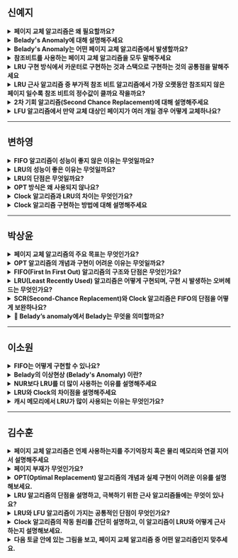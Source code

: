 ## 신예지

<details>
<summary><b>페이지 교체 알고리즘은 왜 필요할까요?</b></summary>
<div markdown="1">

페이지 부재율을 최소화 하여 성능을 높이기 위해 필요합니다.

</div>
</details>

<details>
<summary><b>Belady's Anomaly에 대해 설명해주세요</b></summary>
<div markdown="1">

프레임의 개수가 많아져도 page fault가 줄어들지 않고 늘어나는 현상을 말합니다.

</div>
</details>

<details>
<summary><b>Belady's Anomaly는 어떤 페이지 교체 알고리즘에서 발생할까요?</b></summary>
<div markdown="1">

FIFO

</div>
</details>

<details>
<summary><b>참조비트를 사용하는 페이지 교체 알고리즘을 모두 말해주세요</b></summary>
<div markdown="1">

NRU, Clock, LRU(에 근사하는 알고리즘 - SCR)

</div>
</details>

<details>
<summary><b>LRU 구현 방식에서 카운터로 구현하는 것과 스택으로 구현하는 것의 공통점을 말해주세요</b></summary>
<div markdown="1">

오버헤드가 발생한다.

</div>
</details>

<details>
<summary><b>LRU 근사 알고리즘 중 부가적 참조 비트 알고리즘에서 가장 오랫동안 참조되지 않은 페이지 일수록 참조 비트의 정수값이 클까요 작을까요?</b></summary>
<div markdown="1">

작습니다.

</div>
</details>

<details>
<summary><b>2차 기회 알고리즘(Second Chance Replacement)에 대해 설명해주세요</b></summary>
<div markdown="1">

페이지가 선택될 때마다 참조 비트를 확인하여 참조 비트가 0이면 바로 교체하고, 1이면 한 번 더 기회를 주고 다음 페이지를 선택하는 알고리즘입니다.

</div>
</details>

<details>
<summary><b>LFU 알고리즘에서 만약 교체 대상인 페이지가 여러 개일 경우 어떻게 교체하나요?</b></summary>
<div markdown="1">

LRU 알고리즘에 따라 교체합니다.

</div>
</details>

---

## 변하영

<details>
<summary><b>FIFO 알고리즘이 성능이 좋지 않은 이유는 무엇일까요?</b></summary>
<div markdown="1">

FIFO는 단순히 먼저 들어온 페이지를 먼저 내보내는 방식입니다.  
특정 상황에서는 자주 사용되는 페이지가 먼저 제거될 수도 있고, 특히 Belady’s Anomaly가 발생하면 프레임 수를 늘려도 성능이 오히려 나빠집니다.

</div>
</details>

<details>
<summary><b>LRU의 성능이 좋은 이유는 무엇일까요?</b></summary>
<div markdown="1">

LRU는 가장 오랫동안 사용되지 않은 페이지를 교체하는 방식으로, 시간 지역성 원리를 잘 반영합니다.  
즉 최근에 사용된 페이지는 앞으로도 다시 사용될 확률이 높기 때문에 메모리에 유지하고, 그렇지 않은 페이지를 교체합니다.

</div>
</details>

<details>
<summary><b>LRU의 단점은 무엇일까요?</b></summary>
<div markdown="1">

구현이 어렵고 높은 오버헤드를 가집니다.  
LRU 구현을 위해서는 각 페이지의 사용 시간을 기록해야 하는데 이를 위해 카운터나 스택을 관리해야 합니다.

</div>
</details>

<details>
<summary><b>OPT 방식은 왜 사용되지 않나요?</b></summary>
<div markdown="1">

OPT 방식은 앞으로 오랫동안 사용되지 않을 페이지를 교체하는 방식입니다.  
하지만 현실에서는 미래의 메모리 접근 패턴을 알 수 없기 때문에 구현할 수 없습니다.

</div>
</details>

<details>
<summary><b>Clock 알고리즘과 LRU의 차이는 무엇인가요?</b></summary>
<div markdown="1">

Clock은 LRU를 근사하는 방식이지만, LRU처럼 정확하게 가장 오랫동안 사용되지 않은 페이지라고 보장할 수 없습니다.  
대신 원형 큐를 활용해 참조 비트가 0인 페이지를 교체하는 방식으로 동작합니다.

</div>
</details>

<details>
<summary><b>Clock 알고리즘 구현하는 방법에 대해 설명해주세요</b></summary>
<div markdown="1">

대상 페이지를 가리키는 포인터를 사용하는데, 포인터가 큐의 맨 아래로 내려가면 시계처럼 다시 큐의 처음을 가리키게 됩니다.  
참조 비트가 0인 것을 찾을 때까지 포인터를 이동시키고, 참조 비트가 1인 경우에는 0으로 바꾼 후 건너뜁니다.  
참조 비트가 0인 것을 찾으면 해당 페이지를 교체합니다.

</div>
</details>

---

## 박상윤

<details>
<summary><b>페이지 교체 알고리즘의 주요 목표는 무엇인가요?</b></summary>
<div markdown="1">

페이지 교체 알고리즘의 주된 목표는 **메모리 내에서 필요한 페이지가 없을 경우 발생하는 페이지 부재(page fault) 횟수를 최소화하여, 전체 시스템의 성능을 향상**시키는 것입니다.

</div>
</details>

<details>
<summary><b>OPT 알고리즘의 개념과 구현이 어려운 이유는 무엇일까요?</b></summary>
<div markdown="1">

OPT 알고리즘은 **앞으로 가장 오랫동안 사용되지 않을 페이지를 선택하여 교체하는 이론상 가장 효율적인 방법**입니다.  
그러나 이 알고리즘은 미래의 페이지 참조 패턴을 미리 알아야 하기 때문에 실제 운영체제에서는 구현이 불가능합니다.

</div>
</details>

<details>
<summary><b>FIFO(First In First Out) 알고리즘의 구조와 단점은 무엇인가요?</b></summary>
<div markdown="1">

FIFO 알고리즘은 **가장 먼저 메모리에 들어온 페이지를 교체 대상으로 선택**합니다.  
**큐(queue) 자료구조를 사용**하여, 새로 들어오는 페이지는 **큐의 맨 뒤**에 추가되고, **가장 오래된 페이지는 맨 앞에서 교체**됩니다.  
단점으로는 **단순히 순서를 기준으로 교체하기 때문에, 최근에 많이 참조된 페이지도 무작정 교체될 수 있고**, 프레임 수가 늘어날 때 오히려 페이지 부재 횟수가 증가하는 **Belady's Anomaly** 현상이 발생할 수 있습니다.

</div>
</details>

<details>
<summary><b>LRU(Least Recently Used) 알고리즘은 어떻게 구현되며, 구현 시 발생하는 오버헤드는 무엇인가요?</b></summary>
<div markdown="1">

**LRU 알고리즘은 가장 최근에 사용되지 않은 페이지를 교체 대상으로 선택**합니다.  
구현 방법에는 크게 두 가지가 있습니다:

- **카운터 방식**: 각 페이지에 사용 시간을 기록하여, 가장 오래전에 참조된 페이지를 찾아 교체합니다.  
- **스택 방식**: 참조된 순서를 스택에 저장하고, 페이지가 참조되면 해당 항목을 스택 상단으로 옮깁니다.

두 방식 모두 페이지 접근 시마다 **시간 정보를 갱신하거나 스택의 재배치가 필요**하여, 이에 따른 **추가적인 연산 비용(오버헤드)이 발생**합니다.

</div>
</details>

<details>
<summary><b>SCR(Second-Chance Replacement)와 Clock 알고리즘은 FIFO의 단점을 어떻게 보완하나요?</b></summary>
<div markdown="1">

SCR과 Clock 알고리즘은 FIFO 방식의 단점인  
**“단순히 오래된 순서대로 교체”되는 문제를 개선하기 위해 도입**되었습니다.

- **SCR(2차 기회 알고리즘)**: 각 페이지에 참조 비트를 추가하여, 페이지가 참조된 경우 한 번 더 기회를 주고, 참조 비트를 0으로 초기화한 후 다시 큐 뒤로 보냅니다.

- **Clock 알고리즘**: 원형 큐(시계 구조)를 사용하여, 참조 비트가 0인 페이지를 찾아 교체합니다.

두 방법 모두 최근에 사용된 페이지를 보호하여, 불필요한 교체를 줄이고 전체적인 성능 향상에 기여합니다.

</div>
</details>

<details>
<summary><b>🦫 Belady’s anomaly에서 Belady는 무엇을 의미할까요?</b></summary>
<div markdown="1">

Belady는 헝가리 출신의 컴퓨터 과학자인 **László Bélády**의 이름에서 유래되었습니다.  
그가 발견한 **Belady's Anomaly**는 페이지 프레임 수가 증가했음에도 불구하고 페이지 부재가 오히려 증가하는 역설적인 현상을 의미합니다.

</div>
</details>

---

## 이소원

<details>
<summary><b>FIFO는 어떻게 구현할 수 있나요?</b></summary>
<div markdown="1">

Queue

</div>
</details>

<details>
<summary><b>Belady의 이상현상 (Belady's Anomaly) 이란?</b></summary>
<div markdown="1">

프레임 개수가 많아져도 page fault가 줄어들지 않고, 오히려 늘어나는 현상입니다.

</div>
</details>

<details>
<summary><b>NUR보다 LRU를 더 많이 사용하는 이유를 설명해주세요</b></summary>
<div markdown="1">

NUR은 랜덤성과 오버헤드가 더 크기 때문입니다.  
LRU는 시간 지역성을 더 보장하고, 최근 사용된 페이지를 유지하기 때문에 더 정확합니다.

</div>
</details>

<details>
<summary><b>LRU와 Clock의 차이점을 설명해주세요</b></summary>
<div markdown="1">

- **LRU**: 가장 오랫동안 사용되지 않은 페이지를 찾는 데 효과적입니다.  
- **Clock**: 최근에 참조된 페이지를 보존하는 데 효과적입니다.

</div>
</details>

<details>
<summary><b>캐시 메모리에서 LRU가 많이 사용되는 이유는 무엇인가요?</b></summary>
<div markdown="1">

LRU(Least Recently Used)는 **시간 지역성**을 반영하기 때문에, 캐시에서 오랫동안 사용되지 않은 데이터를 제거하는 데 효과적입니다.

</div>
</details>

---

## 김수훈

<details>
<summary><b>페이지 교체 알고리즘은 언제 사용하는지를 주기억장치 혹은 물리 메모리와 연결 지어서 설명해주세요</b></summary>
<div markdown="1">

메모리를 관리하는 운영체제에서 필요한 페이지가 주기억장치에 적재되지 않았을 때(페이징 부재 시) 어떤 페이지 프레임을 선택해 교체할 것인지 결정할 때 사용합니다.

</div>
</details>

<details>
<summary><b>페이지 부재가 무엇인가요?</b></summary>
<div markdown="1">

프로세스 동작 중, 필요한 페이지가 물리 메모리에 없는 상황을 이야기합니다.

</div>
</details>

<details>
<summary><b>OPT(Optimal Replacement) 알고리즘의 개념과 실제 구현이 어려운 이유를 설명해보세요.</b></summary>
<div markdown="1">

OPT 알고리즘은 앞으로 가장 오랫동안 사용되지 않을 페이지를 교체하는 방법입니다.  
이론적으로 가장 효율적인 알고리즘이지만, 실제 구현이 어려운 이유는 미래의 페이지 참조 패턴을 정확히 예측해야 하기 때문입니다.  
운영체제는 프로그램이 앞으로 어떤 페이지를 언제 사용할지 미리 알 수 없어서, 이 알고리즘은 주로 다른 알고리즘의 성능을 평가하기 위한 **이론적 기준**으로 사용됩니다.

</div>
</details>

<details>
<summary><b>LRU 알고리즘의 단점을 설명하고, 극복하기 위한 근사 알고리즘들에는 무엇이 있나요?</b></summary>
<div markdown="1">

### 단점
- 프로세스가 주기억장치에 접근할 때마다 참조된 페이지 시간을 기록해야 하기 때문에 막대한 오버헤드가 발생함  
- 카운터나 스택, 큐와 같은 **별도의 하드웨어 지원**이 반드시 필요함  

**LRU 근사 알고리즘**으로는 참조 비트 알고리즘, 부가적 참조 비트 알고리즘, 2차 기회 알고리즘(SCR)이 있습니다.

</div>
</details>

<details>
<summary><b>LRU와 LFU 알고리즘이 가지는 공통적인 단점이 무엇인가요?</b></summary>
<div markdown="1">

LRU와 LFU의 공통적인 단점은 **구현을 위한 추가 공간과 시간 오버헤드**가 크다는 것입니다.  
LRU는 참조 시간을, LFU는 참조 횟수를 추적해야 하므로 **하드웨어 지원**이 필요합니다.

</div>
</details>

<details>
<summary><b>Clock 알고리즘의 작동 원리를 간단히 설명하고, 이 알고리즘이 LRU와 어떻게 근사하는지 설명해보세요.</b></summary>
<div markdown="1">

Clock 알고리즘은 SCR을 **원형 큐**로 구현한 것으로, 포인터가 시계 바늘처럼 회전하며 참조 비트가 0인 페이지를 찾습니다.  
참조 비트가 1인 페이지는 0으로 바꾸고 지나가며, 한 바퀴 도는 동안 참조되지 않은 페이지를 교체합니다.  

이는 LRU와 유사하게 **최근에 사용된 페이지를 보존**하지만, **정확한 참조 시간 순서를 추적하지는 않습니다.**

</div>
</details>

<details>
<summary><b>다음 토글 안에 있는 그림을 보고, 페이지 교체 알고리즘 중 어떤 알고리즘인지 맞추세요.</b></summary>
<div markdown="1">

![image](https://github.com/user-attachments/assets/68936421-1b99-41f5-9b2e-ad046783a4bd)


- 정답: **SCR (Second Chance Replacement, 2차 기회 페이지 교체)**

![image](https://github.com/user-attachments/assets/6e89fbeb-f462-4aae-ae05-0cfe631a05ce)


- 정답: **FIFO (First In First Out)**

</div>
</details>
